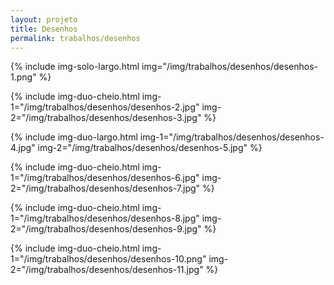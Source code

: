 ```yaml
---
layout: projeto
title: Desenhos
permalink: trabalhos/desenhos
---
```


{% include img-solo-largo.html
	img="/img/trabalhos/desenhos/desenhos-1.png"
%}

{% include img-duo-cheio.html
	img-1="/img/trabalhos/desenhos/desenhos-2.jpg"
	img-2="/img/trabalhos/desenhos/desenhos-3.jpg"
%}

{% include img-duo-largo.html
	img-1="/img/trabalhos/desenhos/desenhos-4.jpg"
	img-2="/img/trabalhos/desenhos/desenhos-5.jpg"
%}

{% include img-duo-cheio.html
	img-1="/img/trabalhos/desenhos/desenhos-6.jpg"
	img-2="/img/trabalhos/desenhos/desenhos-7.jpg"
%}

{% include img-duo-cheio.html
	img-1="/img/trabalhos/desenhos/desenhos-8.jpg"
	img-2="/img/trabalhos/desenhos/desenhos-9.jpg"
%}

{% include img-duo-cheio.html
	img-1="/img/trabalhos/desenhos/desenhos-10.png"
	img-2="/img/trabalhos/desenhos/desenhos-11.jpg"
%}